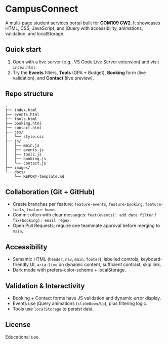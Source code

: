 
# CampusConnect

A multi-page student services portal built for **COM109 CW2**. It showcases HTML, CSS, JavaScript, and jQuery with accessibility, animations, validation, and localStorage.

## Quick start

1. Open with a live server (e.g., VS Code Live Server extension) and visit `index.html`.
2. Try the **Events** filters, **Tools** (GPA + Budget), **Booking** form (live validation), and **Contact** (live preview).

## Repo structure

```
.
├── index.html
├── events.html
├── tools.html
├── booking.html
├── contact.html
├── css/
│   └── style.css
├── js/
│   ├── main.js
│   ├── events.js
│   ├── tools.js
│   ├── booking.js
│   └── contact.js
├── images/
└── docs/
    └── REPORT-template.md
```

## Collaboration (Git + GitHub)

- Create branches per feature: `feature-events`, `feature-booking`, `feature-tools`, `feature-home`.
- Commit often with clear messages: `feat(events): add date filter` / `fix(booking): email regex`.
- Open Pull Requests; require one teammate approval before merging to `main`.

## Accessibility

- Semantic HTML (`header`, `nav`, `main`, `footer`), labelled controls, keyboard-friendly UI, `aria-live` on dynamic content, sufficient contrast, skip link.
- Dark mode with prefers-color-scheme + localStorage.

## Validation & Interactivity

- Booking + Contact forms have JS validation and dynamic error display.
- Events use jQuery animations (`slideDown/Up`), plus filtering logic.
- Tools use `localStorage` to persist data.

## License

Educational use.
